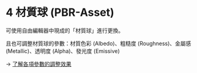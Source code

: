 # 4 材質球 (PBR-Asset)

可使用自由編輯器中現成的「材質球」進行更換。

且也可調整材質球的參數：材質色彩 (Albedo)、粗糙度 (Roughness)、金屬感 (Metallic)、透明度 (Alpha)、發光度 (Emissive)

\-> [了解各項參數的調整效果](yu-she-zhi-default.md)

<figure><img src="../../../../.gitbook/assets/材質球.gif" alt=""><figcaption></figcaption></figure>

